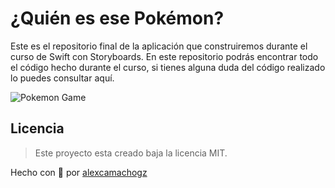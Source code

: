 # ¿Quién es ese Pokémon?

Este es el repositorio final de la aplicación que construiremos durante el curso de Swift con Storyboards.
En este repositorio podrás encontrar todo el código hecho durante el curso, si tienes alguna duda del código realizado lo puedes consultar aquí.

![Pokemon Game](https://i.imgur.com/Rdll2KU.png)

## Licencia
> Este proyecto esta creado baja la licencia MIT.

Hecho con 💚 por [alexcamachogz](https://twitter.com/alexcamachogz)
